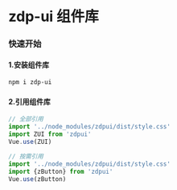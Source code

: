 # zdp-ui 组件库

### 快速开始

#### 1.安装组件库

```bash
npm i zdp-ui
```

#### 2.引用组件库

```javascript
// 全部引用
import '../node_modules/zdpui/dist/style.css'
import ZUI from 'zdpui'
Vue.use(ZUI)

// 按需引用
import '../node_modules/zdpui/dist/style.css'
import {zButton} from 'zdpui'
Vue.use(zButton)
```
